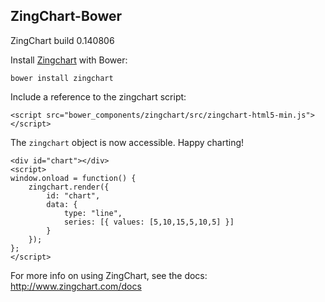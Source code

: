 ## ZingChart-Bower

ZingChart build 0.140806


Install [Zingchart](http://www.zingchart.com) with Bower:

```
bower install zingchart
```

Include a reference to the zingchart script:
```
<script src="bower_components/zingchart/src/zingchart-html5-min.js"></script>
```


The `zingchart` object is now accessible. Happy charting!

```
<div id="chart"></div>
<script>
window.onload = function() {
    zingchart.render({
        id: "chart",
        data: {
			type: "line",
			series: [{ values: [5,10,15,5,10,5] }]
		}
    });
};		
</script> 
```


For more info on using ZingChart, see the docs: http://www.zingchart.com/docs
